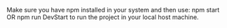Make sure you have npm installed in your system and then use: npm start OR npm run DevStart to run the project in your local host machine. 
